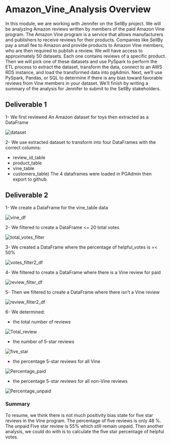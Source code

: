 # Amazon_Vine_Analysis Overview
In this module, we are working with Jennifer on the SellBy project. We will be analyzing Amazon reviews written by members of the paid Amazon Vine program. The Amazon Vine program is a service that allows manufacturers and publishers to receive reviews for their products. Companies like SellBy pay a small fee to Amazon and provide products to Amazon Vine members, who are then required to publish a review.  We will have access to approximately 50 datasets. Each one contains reviews of a specific product. Then we will pick one of these datasets and use PySpark to perform the ETL process to extract the dataset, transform the data, connect to an AWS RDS instance, and load the transformed data into pgAdmin. Next, we’ll use PySpark, Pandas, or SQL to determine if there is any bias toward favorable reviews from Vine members in your dataset. We’ll finish by writing a summary of the analysis for Jennifer to submit to the SellBy stakeholders.
## Deliverable 1
1- We first reviewed An Amazon dataset for toys then extracted as a DataFrame 

![dataset](https://user-images.githubusercontent.com/103543959/192582654-0b3fef20-83bc-45b4-9533-e86721923897.png)

2- We use extracted dataset to transform into four DataFrames with the correct columns: 
- review_id_table
- product_table
- vine_table
- customers_table)
The 4 dataframes were loaded in PGAdmin then export to github.
## Deliverable 2
1- We create a DataFrame for the vine_table data 

![vine_df](https://user-images.githubusercontent.com/103543959/192584627-30c77bd8-e24d-466b-8dc1-f23a3482026c.png)

2- We filtered to create a DataFrame <= 20 total votes

![total_votes_filter](https://user-images.githubusercontent.com/103543959/192584703-16afc953-e54f-411d-9e58-51bc29d90bb1.png)

3- We created a DataFrame where the percentage of helpful_votes is =< 50%

![votes_filter2_df](https://user-images.githubusercontent.com/103543959/192584758-92f2d637-96f0-4a66-8a64-20a581fd88b3.png)

4- We filtered to create a DataFrame where there is a Vine review for paid

![review_filter_df](https://user-images.githubusercontent.com/103543959/192585082-c0b44456-fc48-49a1-bfce-fc9ed3cbca26.png)

5- Then we filtered to create a DataFrame where there isn’t a Vine review

![review_filter2_df](https://user-images.githubusercontent.com/103543959/192585108-64ff63d4-75f8-4c7f-b501-cc9cfc2d5fe7.png)

6- We determined: 
- the total number of reviews

![Total_review](https://user-images.githubusercontent.com/103543959/192583470-4e20e069-931f-4a64-ba09-69416c9dc2df.png)

- the number of 5-star reviews

![five_star](https://user-images.githubusercontent.com/103543959/192584064-858da0a0-b4d6-40e1-a2d7-9023381067a6.png)

- the percentage 5-star reviews for all Vine 

![Percentage_paid](https://user-images.githubusercontent.com/103543959/192584374-f831609b-c402-4148-8262-3f5c636833a0.png)

- the percentage 5-star reviews for all non-Vine reviews

![Percentage_unpaid](https://user-images.githubusercontent.com/103543959/192585854-33dbf483-08ae-4dd3-b769-23c8846fbd32.png)

### Summary
To resume, we think there is not much positivity bias state for five star reviews in the Vine program. The percentage of five reviews is only 48 %. The unpaid Five star review is 55% which still remain unpaid. Then another analysis, we could do with is to calculate the five star percentage of helpful votes. 
